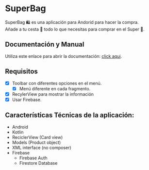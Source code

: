 # SuperBag

SuperBag 🛍️ es una aplicación para Andorid para hacer la compra.    
Añade a tu cesta 🧺 todo lo que necesitas para comprar en el Super 🛒.

## Documentación y Manual

Utiliza este enlace para abrir la documentación: [click aqui](https://github.com/adrianpisabarrogarcia/SuperBag/blob/main/SuperBag%20Manual%20y%20Documentaci%C3%B3n.pdf).


## Requisitos   

- [x] Toolbar con diferentes opciones en el menú.
	- [x] Menú diferente en cada fragmento.
- [x] RecylerView para mostrar la información
- [x] Usar Firebase.  

## Características Técnicas de la aplicación:

- Android
- Kotlin
- ReciclerView (Card view)
- Models (Product object)
- XML interface (no composer)
- Firebase
   - Firebase Auth
   - Firestore Database




